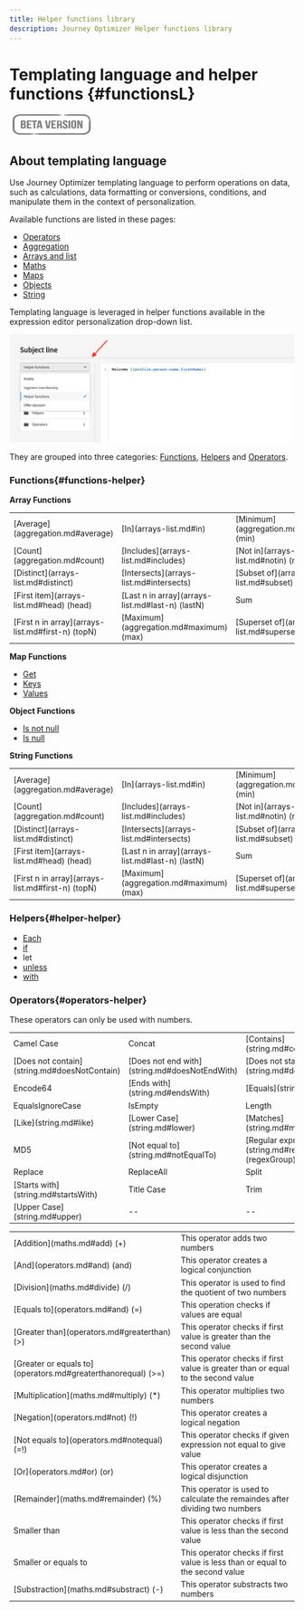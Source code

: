 ```yaml
---
title: Helper functions library
description: Journey Optimizer Helper functions library
---
```


# Templating language and helper functions {#functionsL}

![](../../assets/do-not-localize/badge.png)


## About templating language

Use Journey Optimizer templating language to perform operations on data, such as calculations, data formatting or conversions, conditions, and manipulate them in the context of personalization.

Available functions are listed in these pages:

* [Operators](operators.md)
* [Aggregation](aggregation.md)
* [Arrays and list](arrays-list.md)
* [Maths](maths.md)
* [Maps](maps.md)
* [Objects](objects.md)
* [String](string.md)

Templating language is leveraged in helper functions available in the expression editor personalization drop-down list. 

![](../assets/access-helper-functions.png)

They are grouped into three categories: [Functions](#functions-helper), [Helpers](#helper-helper) and [Operators](#operators-helper).

### Functions{#functions-helper}

**Array Functions**
 
<table>
    <tr><td>[Average](aggregation.md#average)</td><td>[In](arrays-list.md#in)</td><td>[Minimum](aggregation.md#minimum) (min)</td></tr>
    <tr><td>[Count](aggregation.md#count)</td><td>[Includes](arrays-list.md#includes)</td><td>[Not in](arrays-list.md#notin) (notIn)</td></tr>
    <tr><td>[Distinct](arrays-list.md#distinct)</td><td>[Intersects](arrays-list.md#intersects)</td><td>[Subset of](arrays-list.md#subset)</td></tr>
    <tr><td>[First item](arrays-list.md#head) (head)</td><td>[Last n in array](arrays-list.md#last-n) (lastN)</td><td>Sum</td></tr>
    <tr><td>[First n in array](arrays-list.md#first-n) (topN)</td><td>[Maximum](aggregation.md#maximum) (max)</td><td>[Superset of](arrays-list.md#superset)</td></tr>
</table>


**Map Functions**

* [Get](maps.md#get)
* [Keys](maps.md#keys)
* [Values](maps.md#values)

**Object Functions**

* [Is not null](objects.md#isNotNull)
* [Is null](objects.md#isNull)

**String Functions**

<table>
    <tr><td>[Average](aggregation.md#average)</td><td>[In](arrays-list.md#in)</td><td>[Minimum](aggregation.md#minimum) (min)</td></tr>
    <tr><td>[Count](aggregation.md#count)</td><td>[Includes](arrays-list.md#includes)</td><td>[Not in](arrays-list.md#notin) (notIn)</td></tr>
    <tr><td>[Distinct](arrays-list.md#distinct)</td><td>[Intersects](arrays-list.md#intersects)</td><td>[Subset of](arrays-list.md#subset)</td></tr>
    <tr><td>[First item](arrays-list.md#head) (head)</td><td>[Last n in array](arrays-list.md#last-n) (lastN)</td><td>Sum</td></tr>
    <tr><td>[First n in array](arrays-list.md#first-n) (topN)</td><td>[Maximum](aggregation.md#maximum) (max)</td><td>[Superset of](arrays-list.md#superset)</td></tr>
</table>

    
<table>
    <tr><td> Camel Case</td><td>Concat</td><td>[Contains](string.md#contains)</td></tr>
    <tr><td> [Does not contain](string.md#doesNotContain)</td><td>[Does not end with](string.md#doesNotEndWith)</td><td>[Does not start with](string.md#doesNotStartWith)</td></tr>
    <tr><td> Encode64</td><td>[Ends with](string.md#endsWith)</td><td>[Equals](string.md#equals)</td></tr>
    <tr><td> EqualsIgnoreCase</td><td>IsEmpty</td><td>Length</td></tr>
    <tr><td> [Like](string.md#like)</td><td>[Lower Case](string.md#lower)</td><td>[Matches](string.md#matches)</td></tr>
    <tr><td> MD5</td><td>[Not equal to](string.md#notEqualTo)</td><td>[Regular expression group](string.md#regexGroup) (regexGroup)</td></tr>
    <tr><td> Replace</td><td>ReplaceAll</td><td>Split</td></tr>
    <tr><td> [Starts with](string.md#startsWith)</td><td>Title Case</td><td>Trim</td></tr>
    <tr><td> [Upper Case](string.md#upper)</td><td>--</td><td>--</td></tr>

### Helpers{#helper-helper}

* [Each](../personalization-syntax.md#each)
* [if](../personalization-syntax.md#if)
* let
* [unless](../personalization-syntax.md#unless)
* [with](../personalization-syntax.md#with)

### Operators{#operators-helper}

These operators can only be used with numbers.

<table>
    <tr><td>[Addition](maths.md#add) (+)</td><td>This operator adds two numbers</td></tr>
    <tr><td>[And](operators.md#and) (and)</td><td>This operator creates a logical conjunction</td></tr>
    <tr><td>[Division](maths.md#divide) (/)</td><td>This operator is used to find the quotient of two numbers</td></tr>
    <tr><td>[Equals to](operators.md#and) (=)</td><td>This operation checks if values are equal</td></tr>
    <tr><td>[Greater than](operators.md#greaterthan) (>) </td><td>This operator checks if first value is greater than the second value</td></tr>
    <tr><td>[Greater or equals to](operators.md#greaterthanorequal) (>=) </td><td>This operator checks if first value is greater than or equal to the second value</td></tr>
    <tr><td>[Multiplication](maths.md#multiply) (*) </td><td>This operator multiplies two numbers</td></tr>
    <tr><td>[Negation](operators.md#not) (!) </td><td>This operator creates a logical negation</td></tr>
    <tr><td>[Not equals to](operators.md#notequal) (=!) </td><td>This operator checks if given expression not equal to give value</td></tr>
    <tr><td>[Or](operators.md#or) (or) </td><td>This operator creates a logical disjunction</td></tr>
    <tr><td>[Remainder](maths.md#remainder) (%) </td><td>This operator is used to calculate the remaindes after dividing two numbers</td></tr>
    <tr><td>Smaller than</td><td>This operator checks if first value is less than the second value</td></tr>
    <tr><td>Smaller or equals to</td><td>This operator checks if first value is less than or equal to the second value</td></tr>
    <tr><td>[Substraction](maths.md#substract) (-) </td><td>This operator substracts two numbers</td></tr>
</table>
